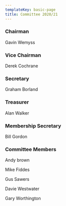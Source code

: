```yaml
---
templateKey: basic-page
title: Committee 2020/21
---
```

### Chairman

Gavin Wemyss

### Vice Chairman

Derek Cochrane

### Secretary

Graham Borland

### Treasurer

Alan Walker

### Membership Secretary

Bill Gordon

### Committee Members

Andy brown

Mike Fiddes

Gus Sawers

Davie Westwater

Gary Worthington
